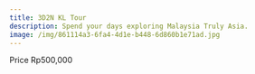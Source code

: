 ```yaml
---
title: 3D2N KL Tour
description: Spend your days exploring Malaysia Truly Asia.
image: /img/861114a3-6fa4-4d1e-b448-6d860b1e71ad.jpg
---
```

Price
Rp500,000
